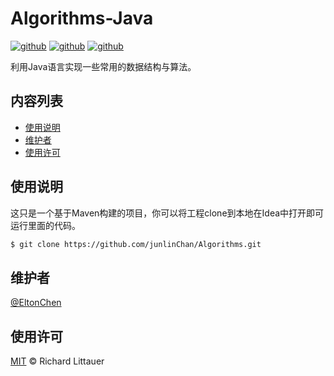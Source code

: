 # Algorithms-Java

[![github](https://img.shields.io/badge/Elton-Algorithms-blue)](https://github.com/junlinChan/Algorithms.git) [![github](https://img.shields.io/badge/Java-1.8-information)]()  [![github](https://img.shields.io/badge/license-MIT-green)]()

利用Java语言实现一些常用的数据结构与算法。

## 内容列表

- [使用说明](#使用说明)
- [维护者](#维护者)
- [使用许可](#使用许可)


## 使用说明

这只是一个基于Maven构建的项目，你可以将工程clone到本地在Idea中打开即可运行里面的代码。

```sh
$ git clone https://github.com/junlinChan/Algorithms.git
```

## 维护者

[@EltonChen](https://github.com/junlinChan)

## 使用许可

[MIT](LICENSE) © Richard Littauer
